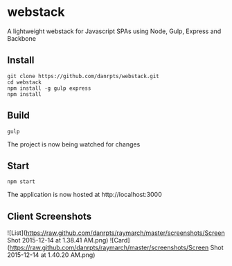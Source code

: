 # webstack

A lightweight webstack for Javascript SPAs using Node, Gulp, Express and Backbone

## Install
	  
	git clone https://github.com/danrpts/webstack.git
    cd webstack
    npm install -g gulp express
    npm install

## Build

    gulp

The project is now being watched for changes

## Start

    npm start
    
The application is now hosted at http://localhost:3000

## Client Screenshots
![List](https://raw.github.com/danrpts/raymarch/master/screenshots/Screen Shot 2015-12-14 at 1.38.41 AM.png)
![Card](https://raw.github.com/danrpts/raymarch/master/screenshots/Screen Shot 2015-12-14 at 1.40.20 AM.png)
